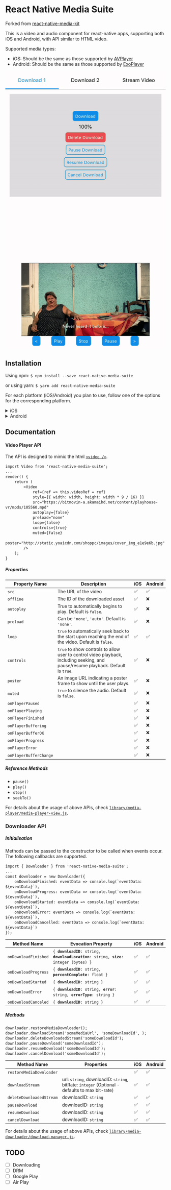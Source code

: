React Native Media Suite
========================

Forked from [react-native-media-kit](https://www.npmjs.com/package/react-native-media-kit)

This is a video and audio component for react-native apps, supporting both iOS and Android, with API similar to HTML video.

Supported media types:

* iOS: Should be the same as those supported by [AVPlayer](https://developer.apple.com/library/ios/documentation/AVFoundation/Reference/AVPlayer_Class/)
* Android: Should be the same as those supported by [ExoPlayer](https://github.com/google/ExoPlayer)

![](video-playing.gif)

## Installation

Using npm:
`$ npm install --save react-native-media-suite`

or using yarn:
`$ yarn add react-native-media-suite`

For each platform (iOS/Android) you plan to use, follow one of the options for the corresponding platform.

<details><summary>iOS</summary>
<p>

#### Standard Method
Run `$ react-native link react-native-media-suite` to link the react-native-media-suite library. You only need to do this once, it will link both Android and iOS

#### Manually
1. Right click on **Libraries** and choose 'Add files to "Project Name"'.
2. Navigate to `project_name/node_modules/react-native-media-suite/ios/` and add the file `react-native-media-suite.xcodeproj`.
3. Open project settings and at the top choose '**Build Phases**'
4. Expand the '**Link Binary With Libraries**' section.
5. Click the + at the bottom of the list
6. Add the `libreact-native-media-suite.a` file
</p>
</details>

<details><summary>Android</summary>
<p>

#### Standard Method
Run `$ react-native link react-native-media-suite` to link the react-native-media-suite library. You only need to do this once, it will link both Android and iOS.

#### Manually
##### `android/settings.gradle`

```
include ':react-native-media-suite'
project(':react-native-media-suite').projectDir = new File('../node_modules/react-native-media-suite/android')
```

##### `android/app/build.gradle`

```
dependencies {
    ...
    compile project(':react-native-media-suite')
}
```

##### `android/app/src/main/java/.../MainApplication.java` (or `MainActivity.java` on RN <= 0.29)

```
import za.co.digitalwaterfall.reactnativemediasuite.MediaSuitePackage;
...
protected List<ReactPackage> getPackages() {
    return Arrays.<ReactPackage>asList(
        new MainReactPackage(),
        new MediaKitPackage()
    );
}
```
</p>
</details>

## Documentation

#### Video Player API

The API is designed to mimic the html [`<video />`](https://developer.mozilla.org/en-US/docs/Web/HTML/Element/video).

```
import Video from 'react-native-media-suite';
...
render() {
    return (
        <Video
            ref={ref => this.videoRef = ref}
            style={{ width: width, height: width * 9 / 16) }}
            src="https://bitmovin-a.akamaihd.net/content/playhouse-vr/mpds/105560.mpd"
            autoplay={false}
            preload="none"
            loop={false}
            controls={true}
            muted={false}
            poster="http://static.yoaicdn.com/shoppc/images/cover_img_e1e9e6b.jpg"
        />
    );
}
```

##### Properties

| Property Name          | Description                              | iOS  | Android |
| ---------------------- | ---------------------------------------- | ---- | ------- |
| `src`                  | The URL of the video                                                                                                               | :white_check_mark:   | :white_check_mark:      |
| `offline`              | The ID of the downloaded asset                                                                                                     | :white_check_mark:   | :x:      |
| `autoplay`             | True to automatically begins to play. Default is `false`.                                                                          | :white_check_mark:   | :x:      |
| `preload`              | Can be `'none'`, `'auto'`. Default is `'none'`.                                                                                    | :white_check_mark:   | :x:      |
| `loop`                 | `true` to automatically seek back to the start upon reaching the end of the video. Default is `false`.                             | :white_check_mark:   | :white_check_mark:      |
| `controls`             | `true` to show controls to allow user to control video playback, including seeking, and pause/resume playback. Default is `true`.  | :white_check_mark:   | :x:      |
| `poster`               | An image URL indicating a poster frame to show until the user plays.                                                               | :white_check_mark:   | :x:      |
| `muted`                | `true` to silence the audio. Default is `false`.                                                                                   | :white_check_mark:   | :x:      |
| `onPlayerPaused`       |                                                                                                                                    | :white_check_mark:   | :x:      |
| `onPlayerPlaying`      |                                                                                                                                    | :white_check_mark:   | :x:      |
| `onPlayerFinished`     |                                                                                                                                    | :white_check_mark:   | :x:      |
| `onPlayerBuffering`    |                                                                                                                                    | :white_check_mark:   | :x:      |
| `onPlayerBufferOK`     |                                                                                                                                    | :white_check_mark:   | :x:      |
| `onPlayerProgress`     |                                                                                                                                    | :white_check_mark:   | :x:      |
| `onPlayerError`        |                                                                                                                                    | :white_check_mark:   | :x:      |
| `onPlayerBufferChange` |                                                                                                                                    | :white_check_mark:   | :x:      |

##### Reference Methods

- `pause()`
- `play()`
- `stop()`
- `seekTo()`


For details about the usage of above APIs, check [`library/media-player/media-player-view.js`](library/media-player/media-player-view.js).

### Downloader API

##### Initialisation

Methods can be passed to the constructor to be called when events occur. The following callbacks are supported.

```
import { Downloader } from 'react-native-media-suite';
...
const downloader = new Downloader({
    onDownloadFinished: eventData => console.log(`eventData: ${eventData}`),
    onDownloadProgress: eventData => console.log(`eventData: ${eventData}`),
    onDownloadStarted: eventData => console.log(`eventData: ${eventData}`),
    onDownloadError: eventData => console.log(`eventData: ${eventData}`),
    onDownloadCancelled: eventData => console.log(`eventData: ${eventData}`)
});
```

| Method Name          | Evocation Property                                                                                  | iOS | Android  |
|----------------------|-----------------------------------------------------------------------------------------------------|-----|----------|
| `onDownloadFinished` | `{ `**`downloadID`**`: string, `**`downloadLocation`**`: string, `**`size`**`: integer (bytes) }`   | :white_check_mark:  | :white_check_mark:      |
| `onDownloadProgress` | `{ `**`downloadID`**`: string, `**`percentComplete`**`: float }`                                    | :white_check_mark:  | :white_check_mark:      |
| `onDownloadStarted`  | `{ `**`downloadID`**`: string }`                                                                    | :white_check_mark:  | :white_check_mark:      |
| `onDownloadError`    | `{ `**`downloadID`**`: string, `**`error`**`: string, `**`errorType`**`: string }`                  | :white_check_mark:  | :white_check_mark:      |
| `onDownloadCanceled` | `{ `**`downloadID`**`: string }`                                                                    | :white_check_mark:  | :white_check_mark:      |

##### Methods

```
downloader.restoreMediaDownloader();
downloader.downloadStream('someMediaUrl', 'someDownloadId', );
downloader.deleteDownloadedStream('someDownloadId');
downloader.pauseDownload('someDownloadId');
downloader.resumeDownload('someDownloadId');
downloader.cancelDownload('someDownloadId');
```

| Method Name              | Properties               | iOS | Android |
|--------------------------|--------------------------|-----|---------|
| `restoreMediaDownloader` |                                                                                                 | :white_check_mark:  | :white_check_mark:      |
| `downloadStream`         | url: `string`, downloadID: `string`, bitRate: `integer` (Optional - defaults to max bit-rate)   | :white_check_mark:  | :white_check_mark:      |
| `deleteDownloadedStream` | downloadID: `string`                                                                            | :white_check_mark:  | :white_check_mark:      |
| `pauseDownload`          | downloadID: `string`                                                                            | :white_check_mark:  | :white_check_mark:      |
| `resumeDownload`         | downloadID: `string`                                                                            | :white_check_mark:  | :white_check_mark:      |
| `cancelDownload`         | downloadID: `string`                                                                            | :white_check_mark:  | :white_check_mark:      |

For details about the usage of above APIs, check [`library/media-downloader/download-manager.js`](library/media-downloader/media-downloader.js).

## TODO

- [ ] Downloading
- [ ] DRM
- [ ] Google Play
- [ ] Air Play
